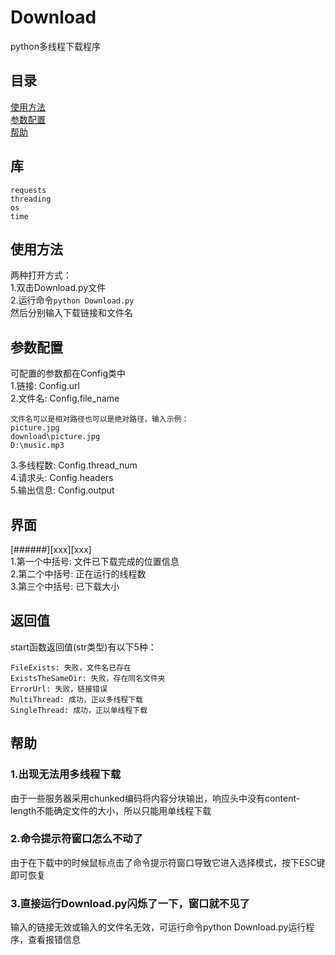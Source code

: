 # Download
python多线程下载程序
## 目录
[使用方法](#使用方法)  
[参数配置](#参数配置)  
[帮助](#帮助)  
## 库
```
requests
threading
os
time
```
## 使用方法
两种打开方式：  
1.双击Download.py文件  
2.运行命令```python Download.py  ```   
然后分别输入下载链接和文件名
## 参数配置
可配置的参数都在Config类中  
1.链接: Config.url  
2.文件名: Config.file_name   
```
文件名可以是相对路径也可以是绝对路径，输入示例：
picture.jpg
download\picture.jpg
D:\music.mp3
````
3.多线程数: Config.thread_num  
4.请求头: Config.headers  
5.输出信息: Config.output  
## 界面
[######][xxx][xxx]  
1.第一个中括号: 文件已下载完成的位置信息  
2.第二个中括号: 正在运行的线程数  
3.第三个中括号: 已下载大小
## 返回值
start函数返回值(str类型)有以下5种：  
```
FileExists: 失败，文件名已存在
ExistsTheSameDir: 失败，存在同名文件夹
ErrorUrl: 失败，链接错误
MultiThread: 成功，正以多线程下载
SingleThread: 成功，正以单线程下载  
```
## 帮助
### 1.出现无法用多线程下载  
由于一些服务器采用chunked编码将内容分块输出，响应头中没有content-length不能确定文件的大小，所以只能用单线程下载  
### 2.命令提示符窗口怎么不动了
由于在下载中的时候鼠标点击了命令提示符窗口导致它进入选择模式，按下ESC键即可恢复
### 3.直接运行Download.py闪烁了一下，窗口就不见了
输入的链接无效或输入的文件名无效，可运行命令python Download.py运行程序，查看报错信息
